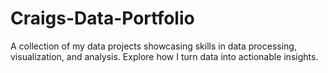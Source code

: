 # Craigs-Data-Portfolio
A collection of my data projects showcasing skills in data processing, visualization, and analysis. Explore how I turn data into actionable insights.
